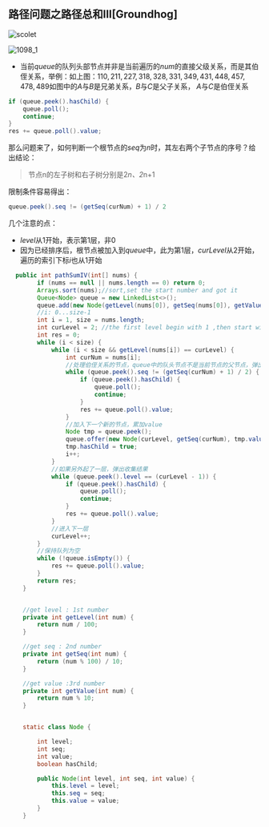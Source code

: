 ## 路径问题之路径总和III[Groundhog]



![scolet](C:\Users\FrankCooper\Desktop\scolet.jpg)





![1098_1](C:\Users\FrankCooper\Downloads\1098_1.jpg)

- 当前$queue$的队列头部节点并非是当前遍历的$num$的直接父级关系，而是其伯侄关系，举例：如上图：$110, 211, 227, 318, 328, 331, 349, 431, 448, 457, 478, 489$如图中的$A$与$B$是兄弟关系，$B$与$C$是父子关系， $A$与$C$是伯侄关系

```java
if (queue.peek().hasChild) {
    queue.poll();
    continue;
}
res += queue.poll().value;
```

那么问题来了，如何判断一个根节点的$seq$为$n$时，其左右两个子节点的序号？给出结论：

>  节点n的左子树和右子树分别是2*n、2*n+1 

限制条件容易得出：

```java
queue.peek().seq != (getSeq(curNum) + 1) / 2
```

几个注意的点：

- $level$从1开始，表示第1层，非0
- 因为已经排序后，根节点被加入到$queue$中，此为第1层，$curLevel$从2开始，遍历的索引下标$i$也从1开始

```java
  public int pathSumIV(int[] nums) {
        if (nums == null || nums.length == 0) return 0;
        Arrays.sort(nums);//sort,set the start number and got it
        Queue<Node> queue = new LinkedList<>();
        queue.add(new Node(getLevel(nums[0]), getSeq(nums[0]), getValue(nums[0])));//add the root node
        //i: 0...size-1
        int i = 1, size = nums.length;
        int curLevel = 2; //the first level begin with 1 ,then start with curLevel
        int res = 0;
        while (i < size) {
            while (i < size && getLevel(nums[i]) == curLevel) {
                int curNum = nums[i];
                //处理伯侄关系的节点，queue中的队头节点不是当前节点的父节点，弹出，收集
                while (queue.peek().seq != (getSeq(curNum) + 1) / 2) {
                    if (queue.peek().hasChild) {
                        queue.poll();
                        continue;
                    }
                    res += queue.poll().value;
                }
                //加入下一个新的节点，累加value
                Node tmp = queue.peek();
                queue.offer(new Node(curLevel, getSeq(curNum), tmp.value + getValue(curNum)));
                tmp.hasChild = true;
                i++;
            }
            //如果另外起了一层，弹出收集结果
            while (queue.peek().level == (curLevel - 1)) {
                if (queue.peek().hasChild) {
                    queue.poll();
                    continue;
                }
                res += queue.poll().value;
            }
            //进入下一层
            curLevel++;
        }
      	//保持队列为空
        while (!queue.isEmpty()) {
            res += queue.poll().value;
        }
        return res;
    }


    //get level : 1st number
    private int getLevel(int num) {
        return num / 100;
    }

    //get seq : 2nd number
    private int getSeq(int num) {
        return (num % 100) / 10;
    }

    //get value :3rd number
    private int getValue(int num) {
        return num % 10;
    }


    static class Node {

        int level;
        int seq;
        int value;
        boolean hasChild;

        public Node(int level, int seq, int value) {
            this.level = level;
            this.seq = seq;
            this.value = value;
        }
    }
```



